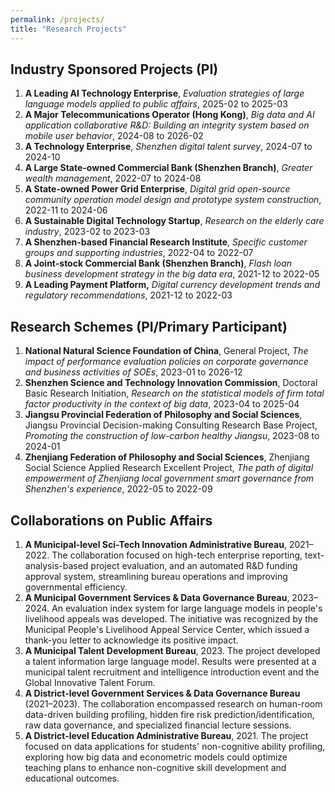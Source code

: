 ```yaml
---
permalink: /projects/
title: "Research Projects"
---
```


Industry Sponsored Projects (PI)
------
1. **A Leading AI Technology Enterprise**, _Evaluation strategies of large language models applied to public affairs_, 2025-02 to 2025-03
1. **A Major Telecommunications Operator (Hong Kong)**, _Big data and AI application collaborative R&D: Building an integrity system based on mobile user behavior_, 2024-08 to 2026-02
1. **A Technology Enterprise**, _Shenzhen digital talent survey_, 2024-07 to 2024-10
1. **A Large State-owned Commercial Bank (Shenzhen Branch)**, _Greater wealth management_, 2022-07 to 2024-08
1. **A State-owned Power Grid Enterprise**, _Digital grid open-source community operation model design and prototype system construction_, 2022-11 to 2024-06
1. **A Sustainable Digital Technology Startup**, _Research on the elderly care industry_, 2023-02 to 2023-03
1. **A Shenzhen-based Financial Research Institute**, _Specific customer groups and supporting industries_, 2022-04 to 2022-07
1. **A Joint-stock Commercial Bank (Shenzhen Branch)**, _Flash loan business development strategy in the big data era_, 2021-12 to 2022-05
1. **A Leading Payment Platform,** _Digital currency development trends and regulatory recommendations_, 2021-12 to 2022-03

Research Schemes (PI/Primary Participant)
------
1. **National Natural Science Foundation of China**, General Project, _The impact of performance evaluation policies on corporate governance and business activities of SOEs_, 2023-01 to 2026-12
1. **Shenzhen Science and Technology Innovation Commission**, Doctoral Basic Research Initiation, _Research on the statistical models of firm total factor productivity in the context of big data_, 2023-04 to 2025-04
1. **Jiangsu Provincial Federation of Philosophy and Social Sciences**, Jiangsu Provincial Decision-making Consulting Research Base Project, _Promoting the construction of low-carbon healthy Jiangsu_, 2023-08 to 2024-01
1. **Zhenjiang Federation of Philosophy and Social Sciences**, Zhenjiang Social Science Applied Research Excellent Project, _The path of digital empowerment of Zhenjiang local government smart governance from Shenzhen's experience_, 2022-05 to 2022-09

Collaborations on Public Affairs
------
1. **A Municipal-level Sci-Tech Innovation Administrative Bureau**, 2021–2022. The collaboration focused on high-tech enterprise reporting, text-analysis-based project evaluation, and an automated R&D funding approval system, streamlining bureau operations and improving governmental efficiency.
1. **A Municipal Government Services & Data Governance Bureau**, 2023–2024. An evaluation index system for large language models in people's livelihood appeals was developed. The initiative was recognized by the Municipal People's Livelihood Appeal Service Center, which issued a thank-you letter to acknowledge its positive impact.
1. **A Municipal Talent Development Bureau**, 2023. The project developed a talent information large language model. Results were presented at a municipal talent recruitment and intelligence introduction event and the Global Innovative Talent Forum.
1. **A District-level Government Services & Data Governance Bureau** (2021–2023). The collaboration encompassed research on human-room data-driven building profiling, hidden fire risk prediction/identification, raw data governance, and specialized financial lecture sessions.
1. **A District-level Education Administrative Bureau**, 2021. The project focused on data applications for students' non-cognitive ability profiling, exploring how big data and econometric models could optimize teaching plans to enhance non-cognitive skill development and educational outcomes.
